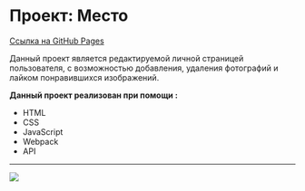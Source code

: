 # Проект: Место

[Ссылка на GitHub Pages](https://psk888.github.io/mesto/)

Данный проект является редактируемой личной страницей пользователя, с возможностью добавления, удаления фотографий и лайком понравившихся изображений.

**Данный проект реализован при помощи :**
* HTML
* CSS
* JavaScript
* Webpack
* API

------

![](https://psk888.github.io/how-to-learn/images/screen.jpg)







